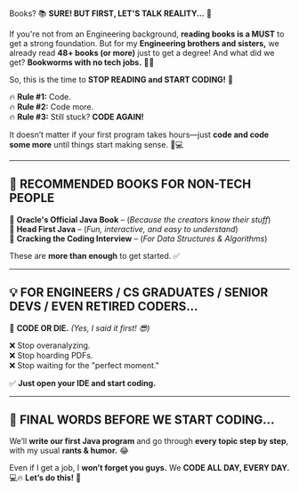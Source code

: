 Books? 📚 **SURE! BUT FIRST, LET'S TALK REALITY...** 🤔  

If you're not from an Engineering background, **reading books is a MUST** to get a strong foundation. But for my **Engineering brothers and sisters,** we already read **48+ books (or more)** just to get a degree! And what did we get? **Bookworms with no tech jobs.** 🤦‍♂️  

So, this is the time to **STOP READING and START CODING!** 🎯  

🔥 **Rule #1:** Code.  
🔥 **Rule #2:** Code more.  
🔥 **Rule #3:** Still stuck? **CODE AGAIN!**  

It doesn’t matter if your first program takes hours—just **code and code some more** until things start making sense. 🧠💻  

---

## 📖 **RECOMMENDED BOOKS FOR NON-TECH PEOPLE**  

📌 **Oracle's Official Java Book** – (*Because the creators know their stuff*)  
📌 **Head First Java** – (*Fun, interactive, and easy to understand*)  
📌 **Cracking the Coding Interview** – (*For Data Structures & Algorithms*)  

These are **more than enough** to get started. ✅  

---

## 💡 **FOR ENGINEERS / CS GRADUATES / SENIOR DEVS / EVEN RETIRED CODERS...**  

🚀 **CODE OR DIE.** *(Yes, I said it first! 😎)*  

❌ Stop overanalyzing.  
❌ Stop hoarding PDFs.  
❌ Stop waiting for the "perfect moment."  

✅ **Just open your IDE and start coding.**  

---

## 🎯 **FINAL WORDS BEFORE WE START CODING...**  

We’ll **write our first Java program** and go through **every topic step by step**, with my usual **rants & humor.** 😂  

Even if I get a job, I **won’t forget you guys.** We **CODE ALL DAY, EVERY DAY.** 💻🔥 **Let’s do this!** 🚀